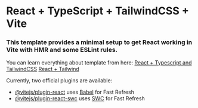 # React + TypeScript + TailwindCSS + Vite

<h3> This template provides a minimal setup to get React working in Vite with HMR and some ESLint rules. </h3>

You can learn everything about template from here:
[React + Typescript and TailwindCSS](https://medium.com/@pushpendrapal_/how-to-setup-react-typescript-and-tailwind-css-with-vite-in-a-project-8d9b0b51d1bd)
[React + Tailwind](https://tailwindcss.com/docs/guides/vite)

Currently, two official plugins are available:

- [@vitejs/plugin-react](https://github.com/vitejs/vite-plugin-react/blob/main/packages/plugin-react/README.md) uses [Babel](https://babeljs.io/) for Fast Refresh
- [@vitejs/plugin-react-swc](https://github.com/vitejs/vite-plugin-react-swc) uses [SWC](https://swc.rs/) for Fast Refresh


